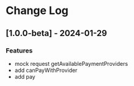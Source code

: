 # Change Log

## [1.0.0-beta] - 2024-01-29
### Features
- mock request getAvailablePaymentProviders
- add canPayWithProvider
- add pay